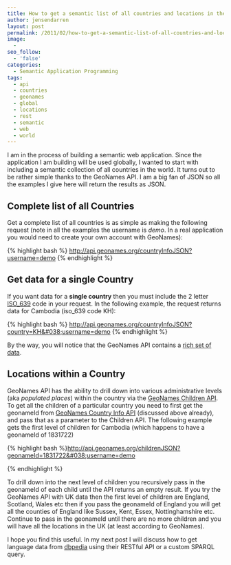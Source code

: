 ```yaml
---
title: How to get a semantic list of all countries and locations in the world
author: jensendarren
layout: post
permalink: /2011/02/how-to-get-a-semantic-list-of-all-countries-and-locations-in-the-world/
image:
  -
seo_follow:
  - 'false'
categories:
  - Semantic Application Programming
tags:
  - api
  - countries
  - geonames
  - global
  - locations
  - rest
  - semantic
  - web
  - world
---
```

I am in the process of building a semantic web application. Since the application I am building will be used globally, I wanted to start with including a semantic collection of all countries in the world. It turns out to be rather simple thanks to the GeoNames API. I am a big fan of JSON so all the examples I give here will return the results as JSON.

## Complete list of all Countries

Get a complete list of all countries is as simple as making the following request (note in all the examples the username is *demo*. In a real application you would need to create your own account with GeoNames):

{% highlight bash %}
http://api.geonames.org/countryInfoJSON?username=demo
{% endhighlight %}

## Get data for a single Country

If you want data for a **single country** then you must include the 2 letter [ISO_639][1] code in your request. In the following example, the request returns data for Cambodia (iso_639 code KH):

{% highlight bash %}
http://api.geonames.org/countryInfoJSON?country=KH&#038;username=demo
{% endhighlight %}

By the way, you will notice that the GeoNames API contains a [rich set of data][2].

## Locations within a Country

GeoNames API has the ability to drill down into various administrative levels (aka *populated places*) within the country via the [GeoNames Children API][3]. To get all the children of a particular country you need to first get the geonameId from [GeoNames Country Info API][4] (discussed above already), and pass that as a parameter to the Children API. The following example gets the first level of children for Cambodia (which happens to have a geonameId of 1831722)

{% highlight bash %}http://api.geonames.org/childrenJSON?geonameId=1831722&#038;username=demo

{% endhighlight %}

To drill down into the next level of children you recursively pass in the geonameId of each child until the API returns an empty result. If you try the GeoNames API with UK data then the first level of children are England, Scotland, Wales etc then if you pass the geonameId of England you will get all the counties of England like Sussex, Kent, Essex, Nottinghamshire etc. Continue to pass in the geonameId until there are no more children and you will have all the locations in the UK (at least according to GeoNames).

I hope you find this useful. In my next post I will discuss how to get language data from [dbpedia][5] using their RESTful API or a custom SPARQL query.

 [1]: http://en.wikipedia.org/wiki/ISO_639
 [2]: http://www.geonames.org/export/codes.html
 [3]: http://www.geonames.org/export/place-hierarchy.html#children
 [4]: http://www.geonames.org/export/web-services.html#countryInfo
 [5]: http://dbpedia.org
